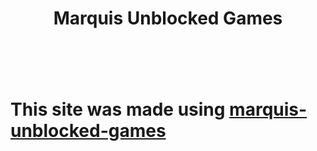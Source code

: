 # <header>Marquis Unblocked Games<Header>







# This site was made using [marquis-unblocked-games](https://sites.google.com/view/marquis-unblocked-games)
